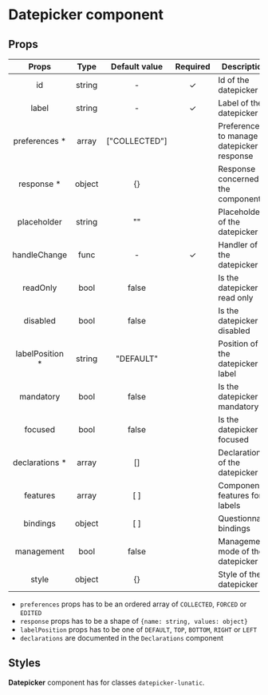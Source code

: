 # Datepicker component

## Props

|      Props       |  Type  | Default value | Required | Description                               |
| :--------------: | :----: | :-----------: | :------: | ----------------------------------------- |
|        id        | string |       -       |    ✓     | Id of the datepicker                      |
|      label       | string |       -       |    ✓     | Label of the datepicker                   |
|  preferences \*  | array  | ["COLLECTED"] |          | Preferences to manage datepicker response |
|   response \*    | object |      {}       |          | Response concerned by the component       |
|   placeholder    | string |      ""       |          | Placeholder of the datepicker             |
|   handleChange   |  func  |       -       |    ✓     | Handler of the datepicker                 |
|     readOnly     |  bool  |     false     |          | Is the datepicker read only               |
|     disabled     |  bool  |     false     |          | Is the datepicker disabled                |
| labelPosition \* | string |   "DEFAULT"   |          | Position of the datepicker label          |
|    mandatory     |  bool  |     false     |          | Is the datepicker mandatory               |
|     focused      |  bool  |     false     |          | Is the datepicker focused                 |
| declarations \*  | array  |      []       |          | Declarations of the datepicker            |
|     features     | array  |      [ ]      |          | Component features for labels             |
|     bindings     | object |      [ ]      |          | Questionnaire bindings                    |
|    management    |  bool  |     false     |          | Management mode of the datepicker         |
|      style       | object |      {}       |          | Style of the datepicker                   |

- `preferences` props has to be an ordered array of `COLLECTED`, `FORCED` or `EDITED`
- `response` props has to be a shape of `{name: string, values: object}`
- `labelPosition` props has to be one of `DEFAULT`, `TOP`, `BOTTOM`, `RIGHT` or `LEFT`
- `declarations` are documented in the `Declarations` component

## Styles

**Datepicker** component has for classes `datepicker-lunatic`.
